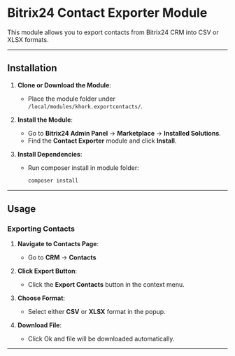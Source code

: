 # Bitrix24 Contact Exporter Module

This module allows you to export contacts from Bitrix24 CRM into CSV or XLSX formats.

---

## Installation

1. **Clone or Download the Module**:
    - Place the module folder under `/local/modules/khork.exportcontacts/`.

2. **Install the Module**:
    - Go to **Bitrix24 Admin Panel** → **Marketplace** → **Installed Solutions**.
    - Find the **Contact Exporter** module and click **Install**.

3. **Install Dependencies**:
    - Run composer install in module folder:
      ```bash
      composer install
      ```

---

## Usage

### Exporting Contacts

1. **Navigate to Contacts Page**:
    - Go to **CRM** → **Contacts**

2. **Click Export Button**:
    - Click the **Export Contacts** button in the context menu.

3. **Choose Format**:
    - Select either **CSV** or **XLSX** format in the popup.

4. **Download File**:
    - Click Ok and file will be downloaded automatically.

---